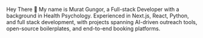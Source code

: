 Hey There 👋 My name is Murat Gungor, a Full-stack Developer with a background in Health Psychology. 
Experienced in Next.js, React, Python, and full stack development, with projects spanning AI-driven outreach tools, open-source boilerplates, and end-to-end booking platforms.
